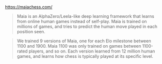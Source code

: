https://maiachess.com/

> Maia is an AlphaZero/Leela-like deep learning framework that learns from online human games instead of self-play. Maia is trained on millions of games, and tries to predict the human move played in each position seen.

> We trained 9 versions of Maia, one for each Elo milestone between 1100 and 1900. Maia 1100 was only trained on games between 1100-rated players, and so on. Each version learned from 12 million human games, and learns how chess is typically played at its specific level.